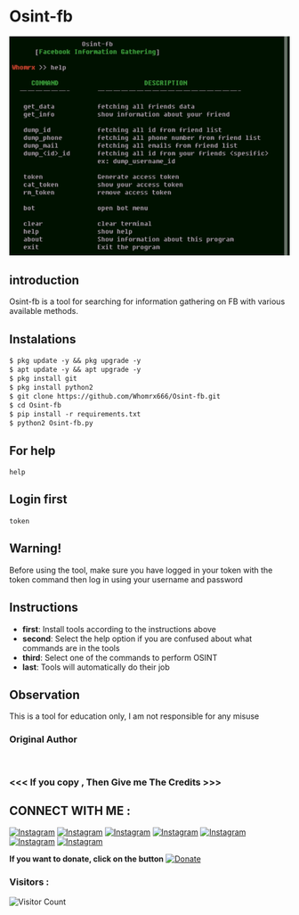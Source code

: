 # Osint-fb
![Osint-fb preview](Osint-fb.jpg)

## introduction
Osint-fb is a tool for searching for information gathering on FB with various available methods.

## Instalations
```
$ pkg update -y && pkg upgrade -y
$ apt update -y && apt upgrade -y
$ pkg install git
$ pkg install python2
$ git clone https://github.com/Whomrx666/Osint-fb.git
$ cd Osint-fb
$ pip install -r requirements.txt
$ python2 Osint-fb.py
```
## For help
```
help
```
## Login first
```
token
```
## Warning!
Before using the tool, make sure you have logged in your token with the token command then log in using your username and password

## Instructions
- **first**: Install tools according to the instructions above
- **second**: Select the help option if you are confused about what commands are in the tools
- **third**: Select one of the commands to perform OSINT
- **last**: Tools will automatically do their job

## Observation
This is a tool for education only, I am not responsible for any misuse
### Original Author
<a href="https://github.com/Whomrx666"><img src="https://img.shields.io/badge/Original-Author-brightgreen.svg" alt=""/></a>

### <<< If you copy , Then Give me The Credits >>>

## CONNECT WITH ME :

[![Instagram](https://img.shields.io/badge/WEBSITE-VISIT-yellow?style=for-the-badge&logo=blogger)](https://whomrxhackers.blogspot.com/)
[![Instagram](https://img.shields.io/badge/TWITTER-FOLLOW-red?style=for-the-badge&logo=x)](https://twitter.com/whomrx666)
[![Instagram](https://img.shields.io/badge/YOUTUBE-SUBSCRIBE-red?style=for-the-badge&logo=youtube)](https://youtube.com/@whomrx666)
[![Instagram](https://img.shields.io/badge/FACEBOOK-LIKE-red?style=for-the-badge&logo=facebook)](https://facebook.com/https://www.facebook.com/whomrx.666)
[![Instagram](https://img.shields.io/badge/TELEGRAM-CONNECT-red?style=for-the-badge&logo=telegram)](https://t.me/@Whomr_X)
[![Instagram](https://img.shields.io/badge/GMAIL-CONTACT-red?style=for-the-badge&logo=gmail)](mailto:whomrx666@gmail.com)
[![Instagram](https://img.shields.io/badge/TIKTOK-FOLLOW-red?style=for-the-badge&logo=tiktok)](https://www.tiktok.com/@whomr.x)

**If you want to donate, click on the button**
<a href="https://saweria.co/whomrx"><img title="Donate" src="https://img.shields.io/badge/Donate-Osint fb-yellow?style=for-the-badge&logo=github"></a>

### Visitors :
![Visitor Count](https://profile-counter.glitch.me/Whomrx666/count.svg)